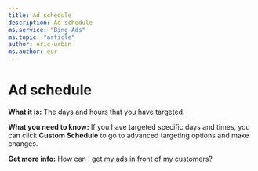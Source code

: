 ```yaml
---
title: Ad schedule
description: Ad schedule
ms.service: "Bing-Ads"
ms.topic: "article"
author: eric-urban
ms.author: eur
---
```


# Ad schedule

**What it is:**        The days and hours that you have targeted.

**What you need to know:**        If you have targeted specific days and times, you can click **Custom Schedule** to go to advanced targeting options and make changes.

**Get more info:**     [How can I get my ads in front of my customers?](../hlp_BA_CONC_Targeting.md)


